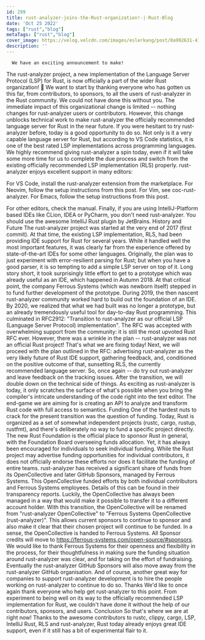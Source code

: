 ```yaml
---
id: 299
title: rust-analyzer-joins-the-Rust-organization!-|-Rust-Blog
date: 'Oct 25 2022'
tags: ["rust","blog"]
metaTags: ["rust","blog"]
cover_image: https://velog.velcdn.com/images/eslerkang/post/8a992631-4128-444f-9d54-9a354dc15984/cuddlyferris.png
description: ''
---
```



      We have an exciting announcement to make!
The rust-analyzer project, a new implementation of the Language Server Protocol (LSP) for Rust, is now officially a part of the wider Rust organization! 🎉
We want to start by thanking everyone who has gotten us this far, from contributors, to sponsors, to all the users of rust-analyzer in the Rust community. We could not have done this without you.
The immediate impact of this organizational change is limited -- nothing changes for rust-analyzer users or contributors.
However, this change unblocks technical work to make rust-analyzer the officially recommended language server for Rust in the near future.
If you were hesitant to try rust-analyzer before, today is a good opportunity to do so.
Not only is it a very capable language server for Rust, but according to VS Code statistics, it is one of the best rated LSP implementations across programming languages.
We highly recommend giving rust-analyzer a spin today, even if it will take some more time for us to complete the due process and switch from the existing officially recommended LSP implementation (RLS) properly.
rust-analyzer enjoys excellent support in many editors:

For VS Code, install the rust-analyzer extension from the marketplace.
For Neovim, follow the setup instructions from this post.
For Vim, see coc-rust-analyzer.
For Emacs, follow the setup instructions from this post.

For other editors, check the manual.
Finally, if you are using IntelliJ-Platform based IDEs like CLion, IDEA or PyCharm, you don't need rust-analyzer.
You should use the awesome IntelliJ Rust plugin by JetBrains.
History and Future
The rust-analyzer project was started at the very end of 2017 (first commit).
At that time, the existing LSP implementation, RLS, had been providing IDE support for Rust for several years.
While it handled well the most important features, it was clearly far from the experience offered by state-of-the-art IDEs for some other languages.
Originally, the plan was to just experiment with error-resilient parsing for Rust; but when you have a good parser, it is so tempting to add a simple LSP server on top of it.
Long story short, it took surprisingly little effort to get to a prototype which was already useful as an IDE, which happened in Autumn 2018.
At that critical point, the company Ferrous Systems (which was newborn itself) stepped in to fund further development of the prototype.
During 2019, the then nascent rust-analyzer community worked hard to build out the foundation of an IDE.
By 2020, we realized that what we had built was no longer a prototype, but an already tremendously useful tool for day-to-day Rust programming.
This culminated in RFC2912: "Transition to rust-analyzer as our official LSP (Language Server Protocol) implementation".
The RFC was accepted with overwhelming support from the community: it is still the most upvoted Rust RFC ever.
However, there was a wrinkle in the plan -- rust-analyzer was not an official Rust project!
That's what we are fixing today!
Next, we will proceed with the plan outlined in the RFC: advertising rust-analyzer as the very likely future of Rust IDE support, gathering feedback, and, conditioned on the positive outcome of that, sunsetting RLS, the currently recommended language server. So, once again -- do try out rust-analyzer and leave feedback on the tracking issues.
After the transition, we will double down on the technical side of things.
As exciting as rust-analyzer is today, it only scratches the surface of what's possible when you bring the compiler's intricate understanding of the code right into the text editor.
The end-game we are aiming for is creating an API to analyze and transform Rust code with full access to semantics.
Funding
One of the hardest nuts to crack for the present transition was the question of funding.
Today, Rust is organized as a set of somewhat independent projects (rustc, cargo, rustup, rustfmt), and there's deliberately no way to fund a specific project directly. The new Rust Foundation is the official place to sponsor Rust in general, with the Foundation Board overseeing funds allocation. Yet, it has always been encouraged for individuals to seek individual funding. While the Rust project may advertise funding opportunities for individual contributors, it does not officially endorse these efforts nor does it facilitate the funding of entire teams.
rust-analyzer has received a significant share of funds from its OpenCollective and later GitHub Sponsors, managed by Ferrous Systems. This OpenCollective funded efforts by both individual contributors and Ferrous Systems employees. Details of this can be found in their transparency reports.
Luckily, the OpenCollective has always been managed in a way that would make it possible to transfer it to a different account holder.
With this transition, the OpenCollective will be renamed from "rust-analyzer OpenCollective" to "Ferrous Systems OpenCollective (rust-analyzer)". This allows current sponsors to continue to sponsor and also make it clear that their chosen project will continue to be funded.
In a sense, the OpenCollective is handed to Ferrous Systems. All Sponsor credits will move to https://ferrous-systems.com/open-source/#sponsors.
We would like to thank Ferrous Systems for their openness and flexibility in the process, for their thoughtfulness in making sure the funding situation around rust-analyzer was clear, and for taking on the effort of fundraising.
Eventually the rust-analyzer GitHub Sponsors will also move away from the rust-analyzer GitHub organisation.
And of course, another great way for companies to support rust-analyzer development is to hire the people working on rust-analyzer to continue to do so.
Thanks
We'd like to once again thank everyone who help get rust-analyzer to this point. From experiment to being well on its way to the officially recommended LSP implementation for Rust, we couldn't have done it without the help of our contributors, sponsors, and users.
Conclusion
So that's where we are at right now!
Thanks to the awesome contributors to rustc, clippy, cargo, LSP, IntelliJ Rust, RLS and rust-analyzer, Rust today already enjoys great IDE support, even if it still has a bit of experimental flair to it.

    
